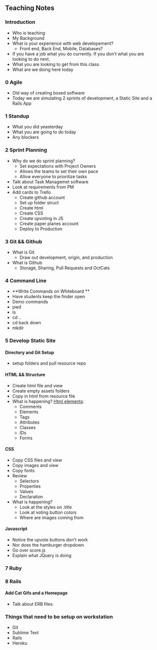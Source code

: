 ## Teaching Notes
### Introduction
* Who is teaching
* My Background
* What is your experience with web developement? 
	* Front end, Back End, Mobile, Databases?
* If you have a job what you do currently. If you don't what you are looking to do next. 
* What you are looking to get from this class.
* What are we doing here today

### 0 Agile
* Old way of creating boxed software
* Today we are simulating 2 sprints of development, a Static Site and a Rails App

### 1 Standup

* What you did yeasterday
* What you are going to do today
* Any blockers

### 2 Sprint Planning
* Why do we do sprint planning?
	* Set expectations with Project Owners
	* Allows the teams to set their own pace
	* Allow everyone to prioritize tasks
* Talk about Task Managemet software
* Look at requirements from PM
* Add cards to Trello
	* Create github account
	* Set up folder struct
	* Create html
	* Create CSS
	* Create upvoting in JS
	* Create paper planes account
	* Deploy to Production
	
### 3 Git && Github
* What is Git
	*	Draw out development, origin, and production
* What is Github
	* Storage, Sharing, Pull Requests and OctCats

### 4 Command Line
* **Write Commands on Whiteboard **
* Have students keep the finder open
* Demo commands
* pwd
* ls
* cd ..
* cd back down
* mkdir


### 5 Develop Static Site
#### Directory and Git Setup
* setup folders and pull resource repo

#### HTML && Structure
* Create html file and view
* Create empty assets folders
* Copy in html from resource file
* What is happening? [Html elements](http://www.turnwall.com/articles/all-about-relative-absolute-links/):
	* Comments
	* Elements
	* Tags
	* Attributes
	* Classes 
	* IDs
	* Forms
	
#### CSS
* Copy CSS files and view
* Copy images and view 
* Copy fonts
* Review 
	* Selectors
	* Properties
	* Values
	* Declaration
* What is happening?	
	* Look at the styles on .title
	* Look at voting button colors
	* Where are images coming from	

#### Javascript 
* Notice the upvote buttons don't work
* Nor does the hamburger dropdown
* Go over score.js
* Explain what JQuery is doing


### 7 Ruby 


### 8 Rails
#### Add Cat Gifs and a Homepage
* Talk about ERB files.






### Things that need to be setup on workstation
* Git
* Sublime Text
* Rails
* Heroku
